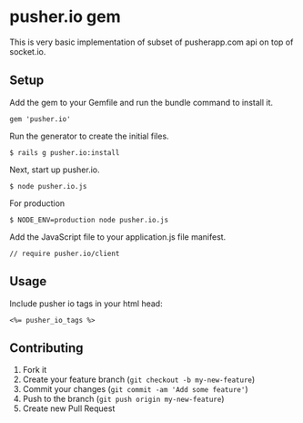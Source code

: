 # pusher.io gem

This is very basic implementation of subset of pusherapp.com api on top of socket.io.

## Setup

Add the gem to your Gemfile and run the bundle command to install it.

    gem 'pusher.io'

Run the generator to create the initial files.

    $ rails g pusher.io:install

Next, start up pusher.io.

    $ node pusher.io.js

For production

    $ NODE_ENV=production node pusher.io.js

Add the JavaScript file to your application.js file manifest.

    // require pusher.io/client

## Usage

Include pusher io tags in your html head:

    <%= pusher_io_tags %>

## Contributing

1. Fork it
2. Create your feature branch (`git checkout -b my-new-feature`)
3. Commit your changes (`git commit -am 'Add some feature'`)
4. Push to the branch (`git push origin my-new-feature`)
5. Create new Pull Request
